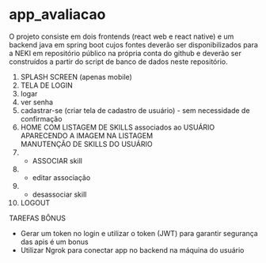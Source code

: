 # app_avaliacao

O projeto consiste em dois frontends (react web e react native) e um backend java 
em spring boot cujos fontes deverão ser disponibilizados para a NEKI em repositório público na própria conta do github e deverão ser construídos a partir do
script de banco de dados neste repositório.
	
1) SPLASH SCREEN (apenas mobile)
2) TELA DE LOGIN 																					
3)	logar 																					    
4)	ver senha  																					
5)	cadastrar-se (criar tela de cadastro de usuário) - sem necessidade de confirmação 			
6) HOME COM LISTAGEM DE SKILLS associados ao USUÁRIO APARECENDO A  IMAGEM NA LISTAGEM 			
   MANUTENÇÃO DE SKILLS DO USUÁRIO 
7)	- ASSOCIAR skill  																			
8)	- editar associação  																		
9)	- desassociar skill  																		
10) LOGOUT  																					    

TAREFAS BÔNUS

- Gerar um token no login e utilizar o token (JWT) para garantir segurança das apis é um bonus
- Utilizar Ngrok para conectar app no backend na máquina do usuário
